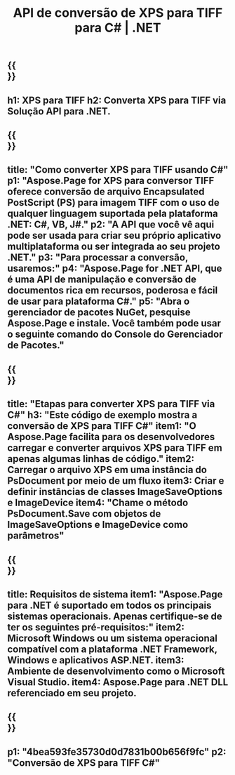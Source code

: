 ﻿---
translation: true
template: /_templates/_conversion-child-net.md
title: API de conversão de XPS para TIFF para C# |  .NET
url: /net/conversion/xps-to-tiff/
description: Código de exemplo para conversão de XPS para TIFF C#. Use o código de exemplo da API para arquivos XPS em lote para conversão TIFF em VB.NET, Asp.NET ou qualquer aplicativo baseado em .NET.
informat: XPS
outformat: TIFF
otherformats: XPS EPS
---

{{<section banner>}}
---
h1: XPS para TIFF
h2: Converta XPS para TIFF via Solução API para .NET.
---

{{<section overview>}}
---
title: "Como converter XPS para TIFF usando C#"
p1: "Aspose.Page for XPS para conversor TIFF oferece conversão de arquivo Encapsulated PostScript (PS) para imagem TIFF com o uso de qualquer linguagem suportada pela plataforma .NET: C#, VB, J#."
p2: "A API que você vê aqui pode ser usada para criar seu próprio aplicativo multiplataforma ou ser integrada ao seu projeto .NET."
p3: "Para processar a conversão, usaremos:"
p4: "Aspose.Page for .NET API, que é uma API de manipulação e conversão de documentos rica em recursos, poderosa e fácil de usar para plataforma C#."
p5: "Abra o gerenciador de pacotes NuGet, pesquise Aspose.Page e instale. Você também pode usar o seguinte comando do Console do Gerenciador de Pacotes."
---

{{<section feature1>}}
---
title: "Etapas para converter XPS para TIFF via C#"
h3: "Este código de exemplo mostra a conversão de XPS para TIFF C#"
item1: "O Aspose.Page facilita para os desenvolvedores carregar e converter arquivos XPS para TIFF em apenas algumas linhas de código."
item2: Carregar o arquivo XPS em uma instância do PsDocument por meio de um fluxo
item3: Criar e definir instâncias de classes ImageSaveOptions e ImageDevice
item4: "Chame o método PsDocument.Save com objetos de ImageSaveOptions e ImageDevice como parâmetros"
---

{{<section feature2>}}
---
title: Requisitos de sistema
item1: "Aspose.Page para .NET é suportado em todos os principais sistemas operacionais. Apenas certifique-se de ter os seguintes pré-requisitos:"
item2: Microsoft Windows ou um sistema operacional compatível com a plataforma .NET Framework, Windows e aplicativos ASP.NET.
item3: Ambiente de desenvolvimento como o Microsoft Visual Studio.
item4: Aspose.Page para .NET DLL referenciado em seu projeto.
---

{{<section gist>}}
---
p1: "4bea593fe35730d0d7831b00b656f9fc"
p2: "Conversão de XPS para TIFF C#"
---
